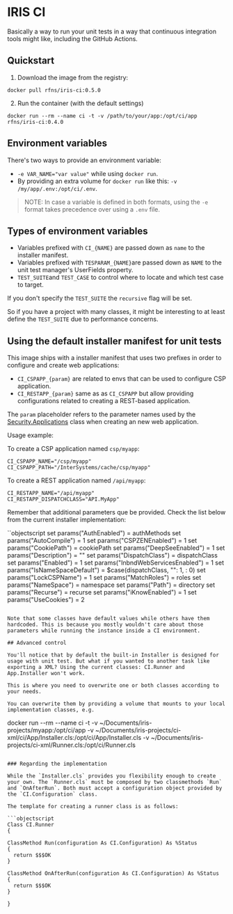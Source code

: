 # IRIS CI

Basically a way to run your unit tests in a way that continuous integration tools might like, including the GitHub Actions.

## Quickstart

1. Download the image from the registry:

```
docker pull rfns/iris-ci:0.5.0
```

2. Run the container (with the default settings)

```
docker run --rm --name ci -t -v /path/to/your/app:/opt/ci/app rfns/iris-ci:0.4.0
```

## Environment variables

There's two ways to provide an environment variable:

* `-e VAR_NAME="var value"` while using `docker run`.
* By providing an extra volume for `docker run` like this: `-v /my/app/.env:/opt/ci/.env`.

> NOTE: In case a variable is defined in both formats, using the `-e` format takes precedence over using a `.env` file.

## Types of environment variables

* Variables prefixed with `CI_{NAME}` are passed down as `name` to the installer manifest.
* Variables prefixed with `TESPARAM_{NAME}`are passed down as `NAME` to the unit test manager's UserFields property.
* `TEST_SUITE`and `TEST_CASE` to control where to locate and which test case to target.

If you don't specify the `TEST_SUITE` the `recursive` flag will be set.

So if you have a project with many classes, it might be interesting to at least define the `TEST_SUITE` due to performance concerns.

## Using the default installer manifest for unit tests

This image ships with a installer manifest that uses two prefixes in order to configure and create web applications:

* `CI_CSPAPP_{param}` are related to envs that can be used to configure CSP application.
* `CI_RESTAPP_{param}` same as as `CI_CSPAPP` but allow providing configurations related to creating a REST-based application.

The `param` placeholder refers to the parameter names used by the [Security.Applications](https://docs.intersystems.com/csp/documatic/%25CSP.Documatic.cls?PAGE=CLASS&LIBRARY=%25SYS&CLASSNAME=Security) class when creating an new web application.

Usage example:

To create a CSP application named `csp/myapp`:

```
CI_CSPAPP_NAME="/csp/myapp"
CI_CSPAPP_PATH="/InterSystems/cache/csp/myapp"
```

To create a REST application named `/api/myapp`:

```
CI_RESTAPP_NAME="/api/myapp"
CI_RESTAPP_DISPATCHCLASS="API.MyApp"
```

Remember that additional parameters que be provided. Check the list below from the current installer implementation:

``objectscript
set params("AuthEnabled") = authMethods
set params("AutoCompile") = 1
set params("CSPZENEnabled") = 1
set params("CookiePath") = cookiePath
set params("DeepSeeEnabled") = 1
set params("Description") = ""
set params("DispatchClass") = dispatchClass
set params("Enabled") = 1
set params("InbndWebServicesEnabled") = 1
set params("IsNameSpaceDefault") = $case(dispatchClass, "": 1, : 0)
set params("LockCSPName") = 1
set params("MatchRoles") = roles
set params("NameSpace") = namespace
set params("Path") = directory
set params("Recurse") = recurse
set params("iKnowEnabled") = 1
set params("UseCookies") = 2
```

Note that some classes have default values while others have them hardcoded. This is because you mostly wouldn't care about those parameters while running the instance inside a CI environment.

## Advanced control

You'll notice that by default the built-in Installer is designed for usage with unit test. But what if you wanted to another task like exporting a XML? Using the current classes: CI.Runner and App.Installer won't work.

This is where you need to overwrite one or both classes according to your needs.

You can overwrite them by providing a volume that mounts to your local implementation classes, e.g.

```
docker run --rm --name ci -t -v ~/Documents/iris-projects/myapp:/opt/ci/app -v ~/Documents/iris-projects/ci-xml/ci/App/Installer.cls:/opt/ci/App/Installer.cls -v ~/Documents/iris-projects/ci-xml/Runner.cls:/opt/ci/Runner.cls
```

### Regarding the implementation

While the `Installer.cls` provides you flexibility enough to create your own. The `Runner.cls` must be composed by two classmethods `Run` and `OnAfterRun`. Both must accept a configuration object provided by the `CI.Configuration` class.

The template for creating a runner class is as follows:

```objectscript
Class CI.Runner
{

ClassMethod Run(configuration As CI.Configuration) As %Status
{
  return $$$OK
}

ClassMethod OnAfterRun(configuration As CI.Configuration) As %Status
{
  return $$$OK
}

}
```
